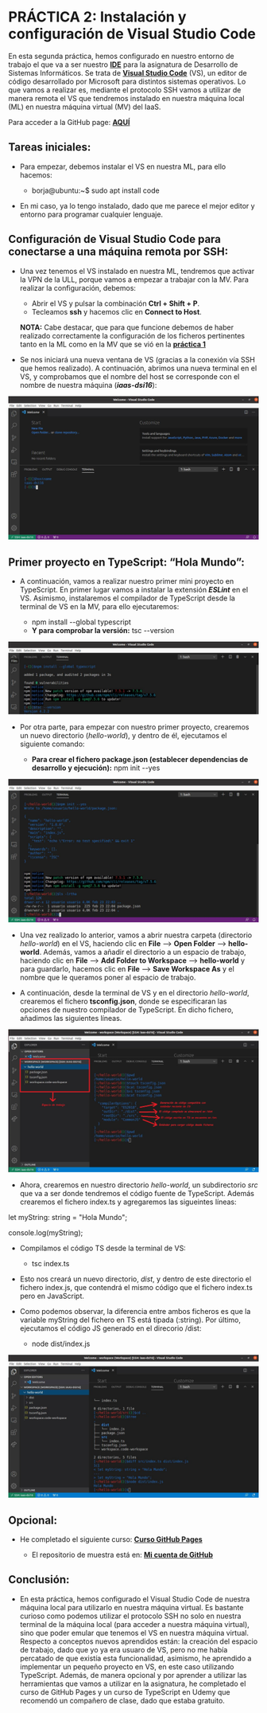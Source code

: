# PRÁCTICA 2: Instalación y configuración de Visual Studio Code

En esta segunda práctica, hemos configurado en nuestro entorno de trabajo el que va a ser nuestro **[IDE](https://es.wikipedia.org/wiki/Entorno_de_desarrollo_integrado)** para la asignatura de Desarrollo de Sistemas Informáticos. Se trata de **[Visual Studio Code](https://code.visualstudio.com/)** (VS), un editor de código desarrollado por Microsoft para distintos sistemas operativos. Lo que vamos a realizar es, mediante el protocolo SSH vamos a utilizar de manera remota el VS que tendremos instalado en nuestra  máquina local (ML) en nuestra máquina virtual (MV) del IaaS.

Para acceder a la GitHub page: **[AQUÍ](https://ull-esit-inf-dsi-2021.github.io/ull-esit-inf-dsi-20-21-prct02-vscode-alu0101205908/)** 


## Tareas iniciales:

* Para empezar, debemos instalar el  VS en nuestra ML, para ello hacemos:

  * borja@ubuntu:~$ sudo apt install code

* En mi caso, ya lo tengo instalado, dado que me parece el mejor editor y entorno para programar cualquier lenguaje.


## Configuración de Visual Studio Code para conectarse a una máquina remota por SSH:

* Una vez tenemos el VS instalado en nuestra ML, tendremos que activar la VPN de la ULL, porque vamos a empezar a trabajar con la MV. Para realizar la configuración, debemos:

   * Abrir el VS y pulsar la combinación **Ctrl + Shift + P**.
   * Tecleamos **ssh** y hacemos clic en **Connect to Host**.

   **NOTA:** Cabe destacar, que para que funcione debemos de haber realizado correctamente la configuración de los ficheros pertinentes tanto en la ML como en la MV que se vió en la **[práctica 1](https://ull-esit-inf-dsi-2021.github.io/ull-esit-inf-dsi-20-21-prct01-iaas-alu0101205908/)** 

* Se nos iniciará una nueva ventana de VS (gracias a la conexión vía SSH que hemos realizado). A continuación, abrimos una nueva terminal en el VS, y comprobamos que el nombre del host se corresponde con el nombre de nuestra máquina (***iaas-dsi16***):

![Hostname][Hostname]


## Primer proyecto en TypeScript: “Hola Mundo”:

* A continuación, vamos a realizar nuestro primer mini proyecto en TypeScript. En primer lugar vamos a instalar la extensión ***ESLint*** en el VS. Asimismo, instalaremos el compilador de TypeScript desde la terminal de VS en la MV, para ello ejecutaremos:

    * npm install --global typescript
    * **Y para comprobar la versión:** tsc --version

![npm][npm]

* Por otra parte, para empezar con nuestro primer proyecto, crearemos un nuevo directorio (*hello-world*), y dentro de él, ejecutamos el siguiente comando:

   * **Para crear el fichero package.json (establecer dependencias de desarrollo y ejecución):** npm init --yes

![npm init][npmInit]

* Una vez realizado lo anterior, vamos a abrir nuestra carpeta (directorio *hello-world*) en el VS, haciendo clic en **File** --> **Open Folder** --> **hello-world**. Además, vamos a añadir el directorio a un espacio de trabajo, haciendo clic en **File** --> **Add Folder to Workspace** --> **hello-world** y para guardarlo, hacemos clic en **File** --> **Save Workspace As** y el nombre que le queramos poner al espacio de trabajo.

* A continuación, desde la terminal de VS y en el directorio *hello-world*, crearemos el fichero **tsconfig.json**, donde se especificaran las opciones de nuestro compilador de TypeScript. En dicho fichero, añadimos las siguientes líneas.

![Configuración compilador TS][tsconfig]

* Ahora, crearemos en nuestro directorio *hello-world*, un subdirectorio *src* que va a ser donde tendremos el código fuente de TypeScript. Además crearemos el fichero index.ts y agregaremos las sigueintes líneas:

let myString: string = "Hola Mundo";

console.log(myString);

* Compilamos  el código TS desde la terminal de VS:

   * tsc index.ts

* Esto nos creará un nuevo directorio, *dist*, y dentro de este directorio el fichero index.js, que contendrá el  mismo código que el fichero index.ts pero en JavaScript. 

* Como podemos observar, la diferencia entre ambos ficheros es que la variable myString del fichero en TS está tipada (:string). Por último, ejecutamos el código JS generado en el direcorio /dist:

   * node dist/index.js

![Diferencia TS y JS][diferencia]


## Opcional:

* He completado el siguiente curso: **[Curso GitHub Pages](https://lab.github.com/githubtraining/github-pages)**

  * El repositorio de muestra está en: **[Mi cuenta de GitHub](https://github.com/borjaguanchesicilia/github-pages-with-jekyll)**


## Conclusión:

* En esta práctica, hemos configurado el Visual Studio Code de nuestra máquina local para utilizarlo en nuestra máquina virtual. Es bastante curioso como podemos utilizar el protocolo SSH no solo en nuestra terminal de la máquina local (para acceder a nuestra máquina virtual), sino que poder emular que tenemos el VS en nuestra máquina virtual. Respecto a conceptos nuevos aprendidos están: la creación del espacio de trabajo, dado que yo ya era usuaro de VS, pero no me había percatado de que existía esta funcionalidad, asimismo, he aprendido a implementar un pequeño proyecto en VS, en este caso utilizando TypeScript. Además, de manera opcional y por aprender a utilizar las herramientas que vamos a utilizar en la asignatura, he completado el curso de GitHub Pages y un curso de TypeScript en Udemy que recomendó un compañero de clase, dado que estaba gratuito.

[Hostname]: images/hostname.JPG "Hostname"
[npm]: images/npm.JPG "npm"
[npmInit]: images/npmInit.JPG "npm init"
[tsconfig]: images/tsconfig&WS.JPG "Configuración compilador TS"
[diferencia]: images/diferencia.JPG "Diferencia TS y JS"

